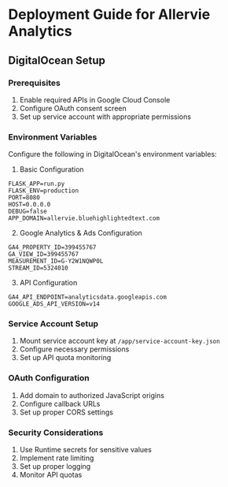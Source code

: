 # Deployment Guide for Allervie Analytics

## DigitalOcean Setup

### Prerequisites
1. Enable required APIs in Google Cloud Console
2. Configure OAuth consent screen
3. Set up service account with appropriate permissions

### Environment Variables
Configure the following in DigitalOcean's environment variables:

1. Basic Configuration
```
FLASK_APP=run.py
FLASK_ENV=production
PORT=8080
HOST=0.0.0.0
DEBUG=false
APP_DOMAIN=allervie.bluehighlightedtext.com
```

2. Google Analytics & Ads Configuration
```
GA4_PROPERTY_ID=399455767
GA_VIEW_ID=399455767
MEASUREMENT_ID=G-Y2W1NQWP0L
STREAM_ID=5324010
```

3. API Configuration
```
GA4_API_ENDPOINT=analyticsdata.googleapis.com
GOOGLE_ADS_API_VERSION=v14
```

### Service Account Setup
1. Mount service account key at `/app/service-account-key.json`
2. Configure necessary permissions
3. Set up API quota monitoring

### OAuth Configuration
1. Add domain to authorized JavaScript origins
2. Configure callback URLs
3. Set up proper CORS settings

### Security Considerations
1. Use Runtime secrets for sensitive values
2. Implement rate limiting
3. Set up proper logging
4. Monitor API quotas